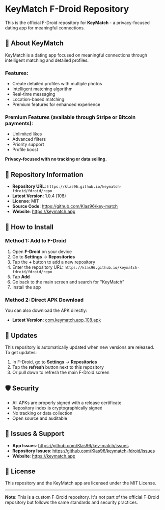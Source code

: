 # KeyMatch F-Droid Repository

This is the official F-Droid repository for **KeyMatch** - a privacy-focused dating app for meaningful connections.

## 📱 About KeyMatch

KeyMatch is a dating app focused on meaningful connections through intelligent matching and detailed profiles.

### Features:
- Create detailed profiles with multiple photos
- Intelligent matching algorithm
- Real-time messaging
- Location-based matching
- Premium features for enhanced experience

### Premium Features (available through Stripe or Bitcoin payments):
- Unlimited likes
- Advanced filters
- Priority support
- Profile boost

**Privacy-focused with no tracking or data selling.**

## 🔗 Repository Information

- **Repository URL**: `https://klas96.github.io/keymatch-fdroid/fdroid/repo`
- **Latest Version**: 1.0.4 (108)
- **License**: MIT
- **Source Code**: https://github.com/Klas96/key-match
- **Website**: https://keymatch.app

## 📲 How to Install

### Method 1: Add to F-Droid
1. Open **F-Droid** on your device
2. Go to **Settings** → **Repositories**
3. Tap the **+** button to add a new repository
4. Enter the repository URL: `https://klas96.github.io/keymatch-fdroid/fdroid/repo`
5. Tap **Add**
6. Go back to the main screen and search for "KeyMatch"
7. Install the app

### Method 2: Direct APK Download
You can also download the APK directly:
- **Latest Version**: [com.keymatch.app_108.apk](https://klas96.github.io/keymatch-fdroid/fdroid/repo/com.keymatch.app_108.apk)

## 🔄 Updates

This repository is automatically updated when new versions are released. To get updates:

1. In F-Droid, go to **Settings** → **Repositories**
2. Tap the **refresh** button next to this repository
3. Or pull down to refresh the main F-Droid screen

## 🛡️ Security

- All APKs are properly signed with a release certificate
- Repository index is cryptographically signed
- No tracking or data collection
- Open source and auditable

## 🐛 Issues & Support

- **App Issues**: https://github.com/Klas96/key-match/issues
- **Repository Issues**: https://github.com/Klas96/keymatch-fdroid/issues
- **Website**: https://keymatch.app

## 📄 License

This repository and the KeyMatch app are licensed under the MIT License.

---

**Note**: This is a custom F-Droid repository. It's not part of the official F-Droid repository but follows the same standards and security practices. 